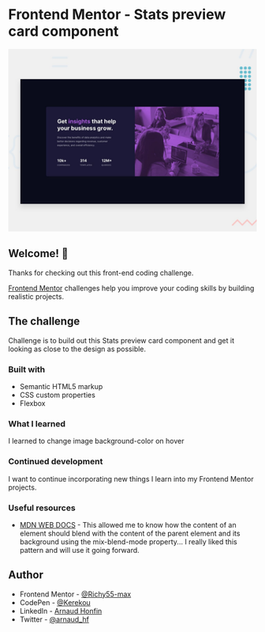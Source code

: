 # Frontend Mentor - Stats preview card component

![Design preview for the Stats preview card component coding challenge](./design/desktop-preview.jpg)

## Welcome! 👋

Thanks for checking out this front-end coding challenge.

[Frontend Mentor](https://www.frontendmentor.io) challenges help you improve your coding skills by building realistic projects.


## The challenge

Challenge is to build out this Stats preview card component and get it looking as close to the design as possible.

### Built with

- Semantic HTML5 markup
- CSS custom properties
- Flexbox


### What I learned

I learned to change image background-color on hover

### Continued development 

I want to continue incorporating new things I learn into my Frontend Mentor projects.


### Useful resources

- [MDN WEB DOCS](https://developer.mozilla.org/fr/docs/Web/CSS/mix-blend-mode) - This allowed me to know how the content of an element should blend with the content of the parent element and its background using the mix-blend-mode property... I really liked this pattern and will use it going forward.


## Author

- Frontend Mentor - [@Richy55-max](https://www.frontendmentor.io/profile/Richy55-max)
- CodePen - [@Kerekou](https://codepen.io/Kerekou)
- LinkedIn - [Arnaud Honfin](https://www.linkedin.com/in/arnaud-honfin-a71a9418a/)
- Twitter - [@arnaud_hf](https://twitter.com/arnaud_hf)


